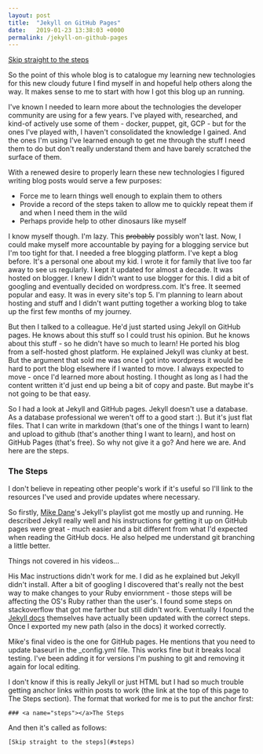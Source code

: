 ```yaml
---
layout: post
title:  "Jekyll on GitHub Pages"
date:   2019-01-23 13:38:03 +0000
permalink: /jekyll-on-github-pages
---
```


[Skip straight to the steps](#steps)

So the point of this whole blog is to catalogue my learning new technologies for this new cloudy future I find myself in and hopeful help others along the way. It makes sense to me to start with how I got this blog up an running.

I've known I needed to learn more about the technologies the developer community are using for a few years. I've played with, researched, and kind-of actively use some of them - docker, puppet, git, GCP - but for the ones I've played with, I haven't consolidated the knowledge I gained. And the ones I'm using I've learned enough to get me through the stuff I need them to do but don't really understand them and have barely scratched the surface of them.

With a renewed desire to properly learn these new technologies I figured writing blog posts would serve a few purposes:
* Force me to learn things well enough to explain them to others
* Provide a record of the steps taken to allow me to quickly repeat them if and when I need them in the wild
* Perhaps provide help to other dinosaurs like myself

I know myself though. I'm lazy. This ~~probably~~ possibly won't last. Now, I could make myself more accountable by paying for a blogging service but I'm too tight for that. I needed a free blogging platform. I've kept a blog before. It's a personal one about my kid. I wrote it for family that live too far away to see us regularly. I kept it updated for almost a decade. It was hosted on blogger. I knew I didn't want to use blogger for this. I did a bit of googling and eventually decided on wordpress.com. It's free. It seemed popular and easy. It was in every site's top 5. I'm planning to learn about hosting and stuff and I didn't want putting together a working blog to take up the first few months of my journey.

But then I talked to a colleague. He'd just started using Jekyll on GitHub pages. He knows about this stuff so I could trust his opinion. But he knows about this stuff - so he didn't have so much to learn! He ported his blog from a self-hosted ghost platform. He explained Jekyll was clunky at best. But the argument that sold me was once I got into wordpress it would be hard to port the blog elsewhere if I wanted to move. I always expected to move - once I'd learned more about hosting. I thought as long as I had the content written it'd just end up being a bit of copy and paste. But maybe it's not going to be that easy.

So I had a look at Jekyll and GitHub pages. Jekyll doesn't use a database. As a database professional we weren't off to a good start :). But it's just flat files. That I can write in markdown (that's one of the things I want to learn) and upload to github (that's another thing I want to learn), and host on GitHub Pages (that's free). So why not give it a go? And here we are. And here are the steps.

### <a name="steps"></a>The Steps

I don't believe in repeating other people's work if it's useful so I'll link to the resources I've used and provide updates where necessary.

So firstly, [Mike Dane](https://www.youtube.com/playlist?list=PLLAZ4kZ9dFpOPV5C5Ay0pHaa0RJFhcmcB)'s Jekyll's playlist got me mostly up and running. He described Jekyll really well and his instructions for getting it up on GitHub pages were great - much easier and a bit different from what I'd expected when reading the GitHub docs. He also helped me understand git branching a little better.

Things not covered in his videos...

His Mac instructions didn't work for me. I did as he explained but Jekyll didn't install. After a bit of googling I discovered that's really not the best way to make changes to your Ruby enviornment - those steps will be affecting the OS's Ruby rather than the user's. I found some steps on stackoverflow that got me farther but still didn't work. Eventually I found the [Jekyll docs](https://jekyllrb.com/docs/installation/macos/) themselves have actually been updated with the correct steps.
Once I exported my new path (also in the docs) it worked correctly.

Mike's final video is the one for GitHub pages. He mentions that you need to update baseurl in the _config.yml file. This works fine but it breaks local testing. I've been adding it for versions I'm pushing to git and removing it again for local editing.

I don't know if this is really Jekyll or just HTML but I had so much trouble getting anchor links within posts to work (the link at the top of this page to The Steps section). The format that worked for me is to put the anchor first:

```### <a name="steps"></a>The Steps```

And then it's called as follows:

```[Skip straight to the steps](#steps)```

